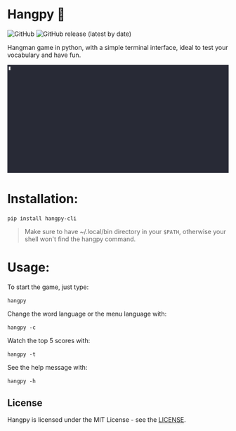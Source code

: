 # Hangpy 🐍

![GitHub](https://img.shields.io/github/license/renzofbn/hangpy) ![GitHub release (latest by date)](https://img.shields.io/github/v/release/renzofbn/hangpy)

Hangman game in python, with a simple terminal interface, ideal to test your vocabulary and have fun.

![Preview Gif](https://raw.githubusercontent.com/Renzofbn/hang-py/main/preview.gif)

# Installation:

```
pip install hangpy-cli
```

> Make sure to have ~/.local/bin directory in your `$PATH`, otherwise your shell won't find the hangpy command.


# Usage:
To start the game, just type:
```
hangpy
```
Change the word language or the menu language with:
```
hangpy -c
```
Watch the top 5 scores with:
```
hangpy -t
```
See the help message with:
```
hangpy -h
```

## License

Hangpy is licensed under the MIT License - see the [LICENSE](https://github.com/renzofbn/hangpy/blob/main/LICENSE).
